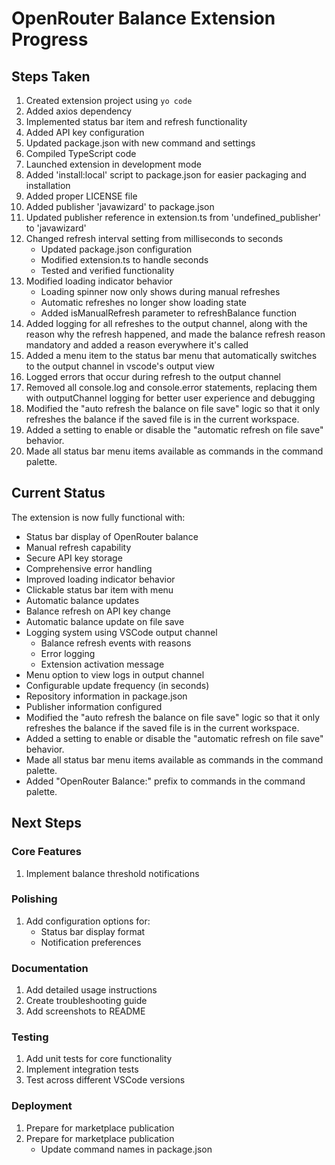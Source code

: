 # OpenRouter Balance Extension Progress

## Steps Taken
1. Created extension project using `yo code`
2. Added axios dependency
3. Implemented status bar item and refresh functionality
4. Added API key configuration
5. Updated package.json with new command and settings
6. Compiled TypeScript code
7. Launched extension in development mode
8. Added 'install:local' script to package.json for easier packaging and installation
9. Added proper LICENSE file
10. Added publisher 'javawizard' to package.json
11. Updated publisher reference in extension.ts from 'undefined_publisher' to 'javawizard'
12. Changed refresh interval setting from milliseconds to seconds
    - Updated package.json configuration
    - Modified extension.ts to handle seconds
    - Tested and verified functionality
13. Modified loading indicator behavior
    - Loading spinner now only shows during manual refreshes
    - Automatic refreshes no longer show loading state
    - Added isManualRefresh parameter to refreshBalance function
14. Added logging for all refreshes to the output channel, along with the reason why the refresh happened, and made the balance refresh reason mandatory and added a reason everywhere it's called
15. Added a menu item to the status bar menu that automatically switches to the output channel in vscode's output view
16. Logged errors that occur during refresh to the output channel
17. Removed all console.log and console.error statements, replacing them with outputChannel logging for better user experience and debugging
18. Modified the "auto refresh the balance on file save" logic so that it only refreshes the balance if the saved file is in the current workspace.
19. Added a setting to enable or disable the "automatic refresh on file save" behavior.
20. Made all status bar menu items available as commands in the command palette.

## Current Status

The extension is now fully functional with:
- Status bar display of OpenRouter balance
- Manual refresh capability
- Secure API key storage
- Comprehensive error handling
- Improved loading indicator behavior
- Clickable status bar item with menu
- Automatic balance updates
- Balance refresh on API key change
- Automatic balance update on file save
- Logging system using VSCode output channel
    - Balance refresh events with reasons
    - Error logging
    - Extension activation message
- Menu option to view logs in output channel
- Configurable update frequency (in seconds)
- Repository information in package.json
- Publisher information configured
- Modified the "auto refresh the balance on file save" logic so that it only refreshes the balance if the saved file is in the current workspace.
- Added a setting to enable or disable the "automatic refresh on file save" behavior.
- Made all status bar menu items available as commands in the command palette.
- Added "OpenRouter Balance:" prefix to commands in the command palette.

## Next Steps

### Core Features
1. Implement balance threshold notifications

### Polishing
1. Add configuration options for:
   - Status bar display format
   - Notification preferences

### Documentation
1. Add detailed usage instructions
2. Create troubleshooting guide
3. Add screenshots to README

### Testing
1. Add unit tests for core functionality
2. Implement integration tests
3. Test across different VSCode versions

### Deployment
1. Prepare for marketplace publication
1. Prepare for marketplace publication
    - Update command names in package.json

